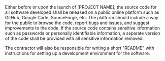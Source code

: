 Either before or upon the launch of [PROJECT NAME], the source code for all software developed shall be released on a public online platform such as GitHub, Google Code, SourceForge, etc. The platform should include a way for the public to browse the code, report bugs and issues, and suggest improvements to the code. If the source code contains sensitive information such as passwords or personally identifiable information, a separate version of the code shall be provided with all sensitive information removed.

The contractor will also be responsible for writing a short "README" with instructions for setting up a development environment for the software.
